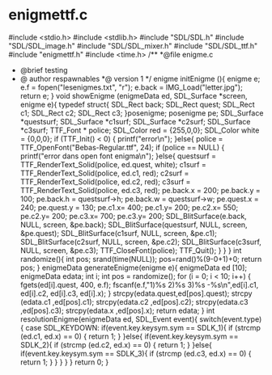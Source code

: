# enigmettf.c
#include <stdio.h>
#include <stdlib.h>
#include "SDL/SDL.h"
#include "SDL/SDL_image.h"
#include "SDL/SDL_mixer.h"
#include "SDL/SDL_ttf.h"
#include "enigmettf.h"
#include <time.h>
/**
*@file enigme.c
* @brief testing
* @ author respawnables
*@ version 1 
*/
enigme initEnigme (){
  enigme e;
  e.f = fopen("lesenigmes.txt", "r");
 e.back = IMG_Load("letter.jpg");
 return e;
}
void showEnigme (enigmeData ed, SDL_Surface *screen, enigme e){
  typedef struct{
    SDL_Rect back;
    SDL_Rect quest;
    SDL_Rect c1;
    SDL_Rect c2;
    SDL_Rect c3;
  }posenigme;
posenigme pe;
SDL_Surface *questsurf;
SDL_Surface *c1surf;
SDL_Surface *c2surf;
SDL_Surface *c3surf;
TTF_Font * police;
SDL_Color red = {255,0,0};
SDL_Color white = {0,0,0};
if (TTF_Init() < 0) {
  printf("error\n");
}else{
police = TTF_OpenFont("Bebas-Regular.ttf", 24);
if (police == NULL) {
  printf("error dans open font enigma\n");
}else{
  questsurf = TTF_RenderText_Solid(police, ed.quest, white);
  c1surf = TTF_RenderText_Solid(police, ed.c1, red);
  c2surf = TTF_RenderText_Solid(police, ed.c2, red);
  c3surf = TTF_RenderText_Solid(police, ed.c3, red);
  pe.back.x = 200;
  pe.back.y = 100;
  pe.back.h = questsurf->h;
  pe.back.w = questsurf->w;
  pe.quest.x = 240;
  pe.quest.y = 130;
  pe.c1.x= 400;
  pe.c1.y= 200;
  pe.c2.x= 550;
  pe.c2.y= 200;
  pe.c3.x= 700;
  pe.c3.y= 200;
  SDL_BlitSurface(e.back, NULL, screen, &pe.back);
  SDL_BlitSurface(questsurf, NULL, screen, &pe.quest);
  SDL_BlitSurface(c1surf, NULL, screen, &pe.c1);
  SDL_BlitSurface(c2surf, NULL, screen, &pe.c2);
  SDL_BlitSurface(c3surf, NULL, screen, &pe.c3);
TTF_CloseFont(police);
TTF_Quit();
}
}
}
int randomize(){
int pos;
 srand(time(NULL));
pos=rand()%(9-0+1)+0;
return pos;
}
enigmeData generateEnigme(enigme e){
  enigmeData ed [10];
  enigmeData edata;
  int i;
  int pos = randomize();
  for (i = 0; i < 10; i++) {
    fgets(ed[i].quest, 400, e.f);
    fscanf(e.f,"1)%s 2)%s 3)%s -%s\n",ed[i].c1, ed[i].c2, ed[i].c3, ed[i].x);
  }
  strcpy(edata.quest,ed[pos].quest);
  strcpy (edata.c1 ,ed[pos].c1);
      strcpy(edata.c2 ,ed[pos].c2);
        strcpy(edata.c3 ,ed[pos].c3);
          strcpy(edata.x ,ed[pos].x);
  return edata;
}
int resolutionEnigme(enigmeData ed, SDL_Event event){
  switch(event.type){
         case SDL_KEYDOWN:
            if(event.key.keysym.sym == SDLK_1){
             if (strcmp (ed.c1, ed.x) == 0) {
               return 1;
             }
            }else{
              if(event.key.keysym.sym == SDLK_2){
                if (strcmp (ed.c2, ed.x) == 0) {
                  return 1;
                }
             }else{
               if(event.key.keysym.sym == SDLK_3){
                 if (strcmp (ed.c3, ed.x) == 0) {
                   return 1;
                 }
               }
             }
            }
}
return 0;
}
